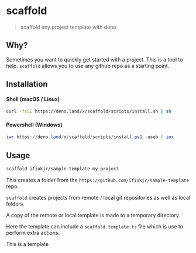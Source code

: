 # scaffold

> scaffold any project template with deno

## Why?

Sometimes you want to quickly get started with a project. This is a tool to help. `scaffold` allows you to use any github repo as a starting point.

## Installation

#### Shell (macOS / Linux)

```bash
curl -fsSL https://deno.land/x/scaffold/scripts/install.sh | sh
```

#### Powershell (Windows)

```powershell
iwr https://deno.land/x/scaffold/scripts/install.ps1 -useb | iex
```

## Usage

```bash
scaffold ifiokjr/sample-template my-project
```

This creates a folder from the `https://github.com/ifiokjr/sample-template` repo.

`scaffold` creates projects from remote / local git repositories as well as local folders.

A copy of the remote or local template is made to a temporary directory.

Here the template can include a `scaffold.template.ts` file which is use to perform extra actions.

<!--TEMPLATE: a.b-->This is a template<!--/TEMPLATE: a.b-->
